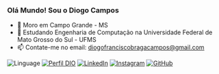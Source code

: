 ### Olá Mundo! Sou o Diogo Campos

- 🚩 Moro em Campo Grande - MS
- 🌱 Estudando Engenharia de Computação na Universidade Federal de Mato Grosso do Sul - UFMS
- 📫 Contate-me no email: diogofranciscobragacampos@gmail.com


![Linguage](https://github-readme-stats-git-masterrstaa-rickstaa.vercel.app/api/top-langs/?username=diogocampos2&bg_color=000&border_color=30A3DC&title_color=E94D5F&text_color=FFF)
[![Perfil DIO](https://img.shields.io/badge/-Meu%20Perfil%20na%20DIO-30A3DC?style=for-the-badge)](https://web.dio.me/users/diogofranciscobragacampos/)
[![LinkedIn](https://img.shields.io/badge/LinkedIn-0077B5?style=for-the-badge&logo=linkedin&logoColor=white)](https://www.linkedin.com/in/diogo-francisco-braga-de-campos-252b1a247/)
[![Instagram](https://img.shields.io/badge/-Instagram-%23E4405F?style=for-the-badge&logo=instagram&logoColor=white)](https://www.instagram.com/dievernote/)
[![GitHub](https://img.shields.io/badge/GitHub-100000?style=for-the-badge&logo=github&logoColor=white)](https://github.com/diogocampos2)